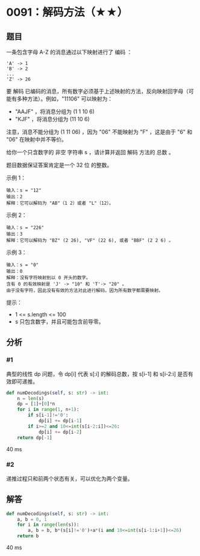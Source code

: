# 0091：解码方法（★★）


## 题目

一条包含字母 A-Z 的消息通过以下映射进行了 编码 ：
    
    'A' -> 1
    'B' -> 2
    ...
    'Z' -> 26
    
要 解码 已编码的消息，所有数字必须基于上述映射的方法，反向映射回字母（可能有多种方法）。例如，"11106" 可以映射为：

- "AAJF" ，将消息分组为 (1 1 10 6)
- "KJF" ，将消息分组为 (11 10 6)

注意，消息不能分组为  (1 11 06) ，因为 "06" 不能映射为 "F" ，这是由于 "6" 和 "06" 在映射中并不等价。

给你一个只含数字的 非空 字符串 s ，请计算并返回 解码 方法的 总数 。

题目数据保证答案肯定是一个 32 位 的整数。

示例 1：

    输入：s = "12"
    输出：2
    解释：它可以解码为 "AB"（1 2）或者 "L"（12）。

示例 2：
    
    输入：s = "226"
    输出：3
    解释：它可以解码为 "BZ" (2 26), "VF" (22 6), 或者 "BBF" (2 2 6) 。

示例 3：

    输入：s = "0"
    输出：0
    解释：没有字符映射到以 0 开头的数字。
    含有 0 的有效映射是 'J' -> "10" 和 'T'-> "20" 。
    由于没有字符，因此没有有效的方法对此进行解码，因为所有数字都需要映射。

提示：
- 1 <= s.length <= 100
- s 只包含数字，并且可能包含前导零。


## 分析

### #1

典型的线性 dp 问题，令 dp[i] 代表 s[:i] 的解码总数，按 s[i-1] 和 s[i-2:i] 是否有效即可递推。

```python
def numDecodings(self, s: str) -> int:
    n = len(s)
    dp = [1]+[0]*n
    for i in range(1, n+1):
        if s[i-1]!='0':
            dp[i] += dp[i-1]
        if i>=2 and 10<=int(s[i-2:i])<=26:
            dp[i] += dp[i-2]
    return dp[-1]
```
40 ms

### #2 

递推过程只和前两个状态有关，可以优化为两个变量。

## 解答

```python
def numDecodings(self, s: str) -> int:
    a, b = 0, 1
    for i in range(len(s)):
        a, b = b, b*(s[i]!='0')+a*(i and 10<=int(s[i-1:i+1])<=26)
    return b
```
40 ms


